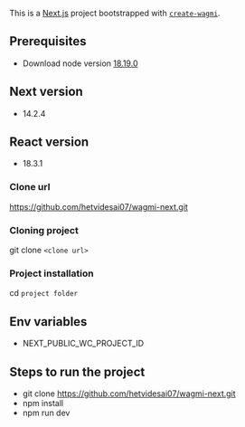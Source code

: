 This is a [Next.js](https://nextjs.org) project bootstrapped with [`create-wagmi`](https://github.com/wevm/wagmi/tree/main/packages/create-wagmi).

## Prerequisites

- Download node version [18.19.0](https://nodejs.org/en/blog/release/v18.19.0)

## Next version

- 14.2.4

## React version

- 18.3.1

### Clone url

https://github.com/hetvidesai07/wagmi-next.git

### Cloning project

git clone `<clone url>`

### Project installation

cd `project folder`

## Env variables

- NEXT_PUBLIC_WC_PROJECT_ID

## Steps to run the project 

- git clone https://github.com/hetvidesai07/wagmi-next.git
- npm install
- npm run dev

